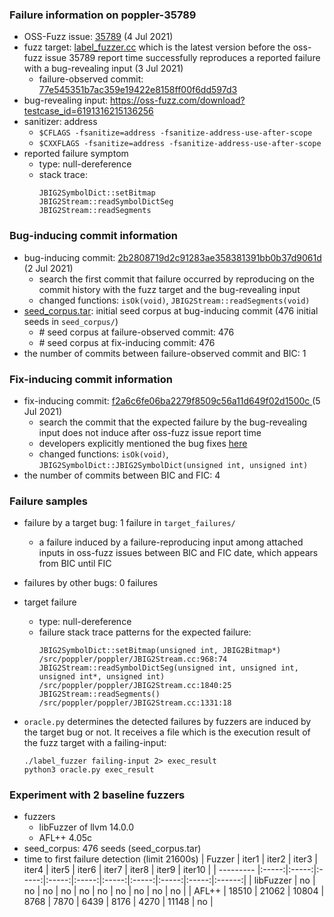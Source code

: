 ### Failure information on poppler-35789
- OSS-Fuzz issue: [35789](https://bugs.chromium.org/p/oss-fuzz/issues/detail?id=35789) (4 Jul 2021) 
- fuzz target: [label_fuzzer.cc](https://gitlab.freedesktop.org/poppler/poppler/-/blob/77e545351b7ac359e19422e8158ff00f6dd597d3/glib/tests/fuzzing/label_fuzzer.cc) which is the latest version before the oss-fuzz issue 35789 report time successfully reproduces a reported failure with a bug-revealing input (3 Jul 2021)
    - failure-observed commit: [77e545351b7ac359e19422e8158ff00f6dd597d3](https://gitlab.freedesktop.org/poppler/poppler/-/commit/77e545351b7ac359e19422e8158ff00f6dd597d3) 
- bug-revealing input: https://oss-fuzz.com/download?testcase_id=6191316215136256
- sanitizer: address
    - `$CFLAGS -fsanitize=address -fsanitize-address-use-after-scope`
    - `$CXXFLAGS -fsanitize=address -fsanitize-address-use-after-scope`
- reported failure symptom 
    - type: null-dereference 
    - stack trace:  
		```
		JBIG2SymbolDict::setBitmap  
		JBIG2Stream::readSymbolDictSeg  
		JBIG2Stream::readSegments
		```

### Bug-inducing commit information
- bug-inducing commit: [2b2808719d2c91283ae358381391bb0b37d9061d](https://gitlab.freedesktop.org/poppler/poppler/-/commit/2b2808719d2c91283ae358381391bb0b37d9061d) (2 Jul 2021)
    - search the first commit that failure occurred by reproducing on the commit history with the fuzz target and the bug-revealing input
	- changed functions: `isOk(void)`, `JBIG2Stream::readSegments(void)`
- [seed_corpus.tar](https://drive.google.com/file/d/1N-oMQ-a3UyxZ-BReLxsw5foGnpiZ5woM/view?usp=share_link): initial seed corpus at bug-inducing commit (476 initial seeds in `seed_corpus/`)
	- \# seed corpus at failure-observed commit: 476
	- \# seed corpus at fix-inducing commit: 476
- the number of commits between failure-observed commit and BIC: 1

### Fix-inducing commit information
- fix-inducing commit: [f2a6c6fe06ba2279f8509c56a11d649f02d1500c ](https://gitlab.freedesktop.org/poppler/poppler/-/commit/f2a6c6fe06ba2279f8509c56a11d649f02d1500c) (5 Jul 2021)
    - search the commit that the expected failure by the bug-revealing input does not induce after oss-fuzz issue report time
	- developers explicitly mentioned the bug fixes [here](https://gitlab.freedesktop.org/poppler/poppler/-/commit/f2a6c6fe06ba2279f8509c56a11d649f02d1500c)
	- changed functions: `isOk(void)`, `JBIG2SymbolDict::JBIG2SymbolDict(unsigned int, unsigned int)`
- the number of commits between BIC and FIC: 4

### Failure samples
- failure by a target bug: 1 failure in `target_failures/`
    - a failure induced by a failure-reproducing input among attached inputs in oss-fuzz issues between BIC and FIC date, which appears from BIC until FIC
- failures by other bugs: 0 failures 

- target failure 
    - type: null-dereference 
    - failure stack trace patterns for the expected failure:  
		```
		JBIG2SymbolDict::setBitmap(unsigned int, JBIG2Bitmap*) /src/poppler/poppler/JBIG2Stream.cc:968:74  
		JBIG2Stream::readSymbolDictSeg(unsigned int, unsigned int, unsigned int*, unsigned int) /src/poppler/poppler/JBIG2Stream.cc:1840:25  
		JBIG2Stream::readSegments() /src/poppler/poppler/JBIG2Stream.cc:1331:18
		```

- `oracle.py` determines the detected failures by fuzzers are induced by the target bug or not. It receives a file which is the execution result of the fuzz target with a failing-input:  
	```
	./label_fuzzer failing-input 2> exec_result
	python3 oracle.py exec_result
	```

### Experiment with 2 baseline fuzzers 
- fuzzers
    - libFuzzer of llvm 14.0.0
    - AFL++ 4.05c
- seed_corpus: 476 seeds (seed_corpus.tar)
- time to first failure detection (limit 21600s)
    |   Fuzzer  | iter1 | iter2 | iter3 | iter4 | iter5 | iter6 | iter7 | iter8 | iter9 | iter10 |
    | --------- |:-----:|:-----:|:-----:|:-----:|:-----:|:-----:|:-----:|:-----:|:-----:|:------:|
    | libFuzzer |   no  |   no  |   no  |   no  |   no  |   no  |   no  |   no  |   no  |    no  |
    |   AFL++   | 18510 | 21062 | 10804 |  8768 |  7870 |  6439 |  8176 |  4270 | 11148 |    no  |

